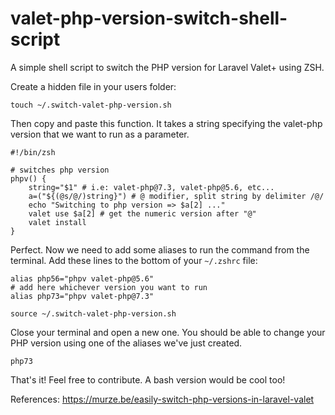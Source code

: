 # valet-php-version-switch-shell-script
A simple shell script to switch the PHP version for Laravel Valet+ using ZSH.

Create a hidden file in your users folder:
```
touch ~/.switch-valet-php-version.sh
```
Then copy and paste this function. It takes a string specifying the valet-php version that we want to run as a parameter.
```
#!/bin/zsh

# switches php version
phpv() {
    string="$1" # i.e: valet-php@7.3, valet-php@5.6, etc... 
    a=("${(@s/@/)string}") # @ modifier, split string by delimiter /@/
    echo "Switching to php version => $a[2] ..."
    valet use $a[2] # get the numeric version after "@"
    valet install
}
```
Perfect. Now we need to add some aliases to run the command from the terminal.
Add these lines to the bottom of your `~/.zshrc` file:
```
alias php56="phpv valet-php@5.6"
# add here whichever version you want to run
alias php73="phpv valet-php@7.3"

source ~/.switch-valet-php-version.sh
```
Close your terminal and open a new one. You should be able to change your PHP version using one of the aliases we've just created.
```
php73
```
That's it! Feel free to contribute. A bash version would be cool too!

References:
https://murze.be/easily-switch-php-versions-in-laravel-valet
